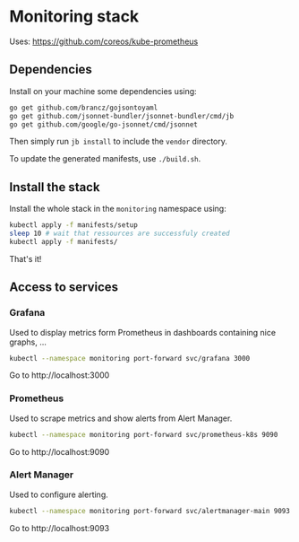 Monitoring stack
================

Uses: https://github.com/coreos/kube-prometheus

## Dependencies

Install on your machine some dependencies using:

```sh
go get github.com/brancz/gojsontoyaml
go get github.com/jsonnet-bundler/jsonnet-bundler/cmd/jb
go get github.com/google/go-jsonnet/cmd/jsonnet
```

Then simply run `jb install` to include the `vendor` directory.

To update the generated manifests, use `./build.sh`.

## Install the stack

Install the whole stack in the `monitoring` namespace using:

```sh
kubectl apply -f manifests/setup
sleep 10 # wait that ressources are successfuly created
kubectl apply -f manifests/
```

That's it!

## Access to services

### Grafana

Used to display metrics form Prometheus in dashboards containing nice graphs, …

```sh
kubectl --namespace monitoring port-forward svc/grafana 3000
```

Go to http://localhost:3000

### Prometheus

Used to scrape metrics and show alerts from Alert Manager.

```sh
kubectl --namespace monitoring port-forward svc/prometheus-k8s 9090
```

Go to http://localhost:9090

### Alert Manager

Used to configure alerting.

```sh
kubectl --namespace monitoring port-forward svc/alertmanager-main 9093
```

Go to http://localhost:9093
